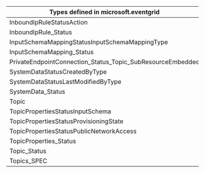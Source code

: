 | Types defined in microsoft.eventgrid                       | v1alpha1api20200601 |
|------------------------------------------------------------|---------------------|
| InboundIpRuleStatusAction                                  | v1alpha1api20200601 |
| InboundIpRule_Status                                       | v1alpha1api20200601 |
| InputSchemaMappingStatusInputSchemaMappingType             | v1alpha1api20200601 |
| InputSchemaMapping_Status                                  | v1alpha1api20200601 |
| PrivateEndpointConnection_Status_Topic_SubResourceEmbedded | v1alpha1api20200601 |
| SystemDataStatusCreatedByType                              | v1alpha1api20200601 |
| SystemDataStatusLastModifiedByType                         | v1alpha1api20200601 |
| SystemData_Status                                          | v1alpha1api20200601 |
| Topic                                                      | v1alpha1api20200601 |
| TopicPropertiesStatusInputSchema                           | v1alpha1api20200601 |
| TopicPropertiesStatusProvisioningState                     | v1alpha1api20200601 |
| TopicPropertiesStatusPublicNetworkAccess                   | v1alpha1api20200601 |
| TopicProperties_Status                                     | v1alpha1api20200601 |
| Topic_Status                                               | v1alpha1api20200601 |
| Topics_SPEC                                                | v1alpha1api20200601 |
